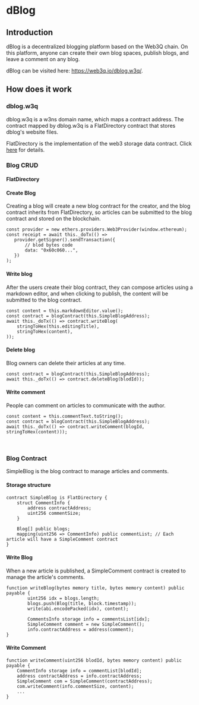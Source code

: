 # dBlog

## Introduction
dBlog is a decentralized blogging platform based on the Web3Q chain. On this platform, 
anyone can create their own blog spaces, publish blogs, and leave a comment on any blog.
   
dBlog can be visited here: https://web3q.io/dblog.w3q/.


## How does it work

### dblog.w3q
dblog.w3q is a w3ns domain name, which maps a contract address. The contract mapped by dblog.w3q is a FlatDirectory contract that stores dblog's website files.

FlatDirectory is the implementation of the web3 storage data contract. Click [here](https://docs.web3q.io/tutorials/migrate-your-website-to-web3q-in-5-mins) for details.

### Blog CRUD

#### FlatDirectory
#### Create Blog
Creating a blog will create a new blog contract for the creator, and the blog contract inherits from FlatDirectory, 
so articles can be submitted to the blog contract and stored on the blockchain.
```
const provider = new ethers.providers.Web3Provider(window.ethereum);
const receipt = await this._doTx(() =>
   provider.getSigner().sendTransaction({
       // blod bytes code
       data: "0x60c060...",
   })
);
```

#### Write blog
After the users create their blog contract, they can compose articles using a markdown editor, and when clicking to publish, 
the content will be submitted to the blog contract.
```
const content = this.markdownEditor.value();
const contract = blogContract(this.SimpleBlogAddress);
await this._doTx(() => contract.writeBlog(
    stringToHex(this.editingTitle),
    stringToHex(content),
));
```

#### Delete blog
Blog owners can delete their articles at any time.
```
const contract = blogContract(this.SimpleBlogAddress);
await this._doTx(() => contract.deleteBlog(blodId));
```

#### Write comment
People can comment on articles to communicate with the author.
```
const content = this.commentText.toString();
const contract = blogContract(this.SimpleBlogAddress);
await this._doTx(() => contract.writeComment(blogId, stringToHex(content)));
```
<br>


### Blog Contract 
SimpleBlog is the blog contract to manage articles and comments.

#### Storage structure
```
contract SimpleBlog is FlatDirectory {
    struct CommentInfo {
        address contractAddress;
        uint256 commentSize;
    }

    Blog[] public blogs;
    mapping(uint256 => CommentInfo) public commentList; // Each article will have a SimpleComment contract
}
```

#### Write Blog
When a new article is published, a SimpleComment contract is created to manage the article's comments.
```
function writeBlog(bytes memory title, bytes memory content) public payable {
        uint256 idx = blogs.length;
        blogs.push(Blog(title, block.timestamp));
        write(abi.encodePacked(idx), content);

        CommentsInfo storage info = commentsList[idx];
        SimpleComment comment = new SimpleComment();
        info.contractAddress = address(comment);
}
```

#### Write Comment
```
function writeComment(uint256 blodId, bytes memory content) public payable {
    CommentInfo storage info = commentList[blodId];
    address contractAddress = info.contractAddress;
    SimpleComment com = SimpleComment(contractAddress);
    com.writeComment(info.commentSize, content);
    ...
}
```


